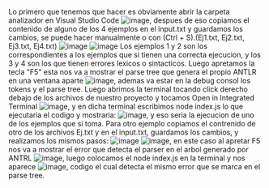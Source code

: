 Lo primero que tenemos que hacer es obviamente abrir la carpeta analizador en Visual Studio Code ![image](https://github.com/user-attachments/assets/8cceb1a0-4276-41d9-a91b-bf6937056ada), despues de eso copiamos el contenido de alguno de los 4 ejemplos en el input.txt y guardamos los cambios, se puede hacer manualmente o con (Ctrl + S).(Ej1.txt, Ej2.txt, Ej3.txt, Ej4.txt) ![image](https://github.com/user-attachments/assets/b6022d22-6cda-456e-aca5-fddf960f05e1) ![image](https://github.com/user-attachments/assets/b3218f40-aeed-4213-a111-26fd7ec2ea9b)
Los ejemplos 1 y 2 son los correspondientes a los ejemplos que si tienen una correcta ejecucion, y los 3 y 4 son los que tienen errores lexicos o sintacticos.
Luego apretamos la tecla "F5" esta nos va a mostrar el parse tree que genera el propio ANTLR en una ventana aparte ![image](https://github.com/user-attachments/assets/ae9f9dcd-aa6a-4ee6-a4eb-a91e67e56c81), ademas va estar en la debug consol los tokens y el parse tree.
Luego abrimos la terminal tocando click derecho debajo de los archivos de nuestro proyecto y tocamos Open in Integrated Terminal ![image](https://github.com/user-attachments/assets/f83a46ae-5040-49c9-b8f3-e2429feb7dcb), y en dicha terminal escribimos node index.js lo que ejecutaria el codigo y mostraria: ![image](https://github.com/user-attachments/assets/2f8e6e58-758f-456a-9ed8-df088d41f0b0), y eso seria la ejecucion de uno de los ejemplos que si toma.
Para otro ejemplo copiamos el contrenido de otro de los archivos Ej.txt y en el input.txt, guardamos los cambios, y realizamos los mismos pasos: ![image](https://github.com/user-attachments/assets/892baa34-85f6-4f3f-bbb5-3f9b1ab913a8) ![image](https://github.com/user-attachments/assets/01686eb8-9a67-43cb-8460-4c207eae0398), en este caso al apretar F5 nos va a mostrar el error que detecta el parser en el arbol generado por ANTRL ![image](https://github.com/user-attachments/assets/62275f57-9f56-482f-ac4a-c88f82a3fd84), luego colocamos el node index.js en la terminal y nos aparece ![image](https://github.com/user-attachments/assets/5ec9ce1c-a08c-45f6-be2e-951c7e6e6f48), codigo el cual detecta el mismo error que se marca en el parse tree.
